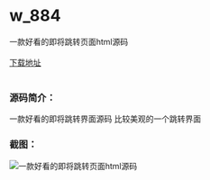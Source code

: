 # w_884
一款好看的即将跳转页面html源码
<br/></br>
[下载地址](https://www.uuid2.com/884.html "下载地址")
<br/></br>
<h3>源码简介：</h3>
<p>一款好看的即将跳转界面源码 比较美观的一个跳转界面<p>
<h3>截图：</h3>
<img src="https://www.uuid2.com/wp-content/uploads/img/202105/e632a5d182.jpg" alt="一款好看的即将跳转页面html源码">
